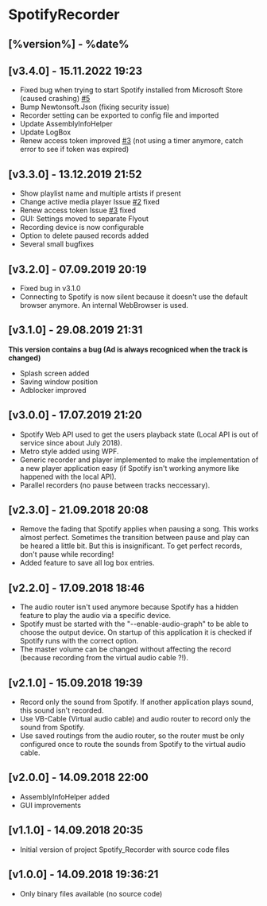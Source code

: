 # SpotifyRecorder

## [%version%] - %date%


## [v3.4.0] - 15.11.2022 19:23

- Fixed bug when trying to start Spotify installed from Microsoft Store (caused crashing) [#5](https://github.com/M1S2/SpotifyRecorder/issues/5)
- Bump Newtonsoft.Json (fixing security issue)
- Recorder setting can be exported to config file and imported
- Update AssemblyInfoHelper
- Update LogBox
- Renew access token improved [#3](https://github.com/M1S2/SpotifyRecorder/issues/3) (not using a timer anymore, catch error to see if token was expired)

## [v3.3.0] - 13.12.2019 21:52

- Show playlist name and multiple artists if present
- Change active media player Issue  [#2](https://github.com/M1S2/SpotifyRecorder/issues/2) fixed
- Renew access token Issue [#3](https://github.com/M1S2/SpotifyRecorder/issues/3) fixed
- GUI: Settings moved to separate Flyout
- Recording device is now configurable
- Option to delete paused records added
- Several small bugfixes

## [v3.2.0] - 07.09.2019 20:19

- Fixed bug in v3.1.0
- Connecting to Spotify is now silent because it doesn't use the default browser anymore. An internal WebBrowser is used.

## [v3.1.0] - 29.08.2019 21:31

**This version contains a bug (Ad is always recogniced when the track is changed)**
- Splash screen added
- Saving window position
- Adblocker improved

## [v3.0.0] - 17.07.2019 21:20

- Spotify Web API used to get the users playback state (Local API is out of service since about July 2018).
- Metro style added using WPF.
- Generic recorder and player implemented to make the implementation of a new player application easy (if Spotify isn't working anymore like happened with the local API).
- Parallel recorders (no pause between tracks neccessary).

## [v2.3.0] - 21.09.2018 20:08

- Remove the fading that Spotify applies when pausing a song. This works almost perfect. Sometimes the transition between pause and play can be heared a little bit. But this is insignificant. To get perfect records, don't pause while recording!
- Added feature to save all log box entries.

## [v2.2.0] - 17.09.2018 18:46

- The audio router isn't used anymore because Spotify has a hidden feature to play the audio via a specific device.
- Spotify must be started with the \"--enable-audio-graph\" to be able to choose the output device. On startup of this application it is checked if Spotify runs with the correct option.
- The master volume can be changed without affecting the record (because recording from the virtual audio cable ?!).

## [v2.1.0] - 15.09.2018 19:39

- Record only the sound from Spotify. If another application plays sound, this sound isn't recorded.
- Use VB-Cable (Virtual audio cable) and audio router to record only the sound from Spotify.
- Use saved routings from the audio router, so the router must be only configured once to route the sounds from Spotify to the virtual audio cable.

## [v2.0.0] - 14.09.2018 22:00

- AssemblyInfoHelper added
- GUI improvements

## [v1.1.0] - 14.09.2018 20:35

- Initial version of project Spotify_Recorder with source code files

## [v1.0.0] - 14.09.2018 19:36:21

- Only binary files available (no source code)